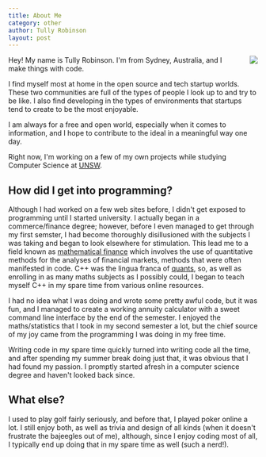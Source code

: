 ```yaml
---
title: About Me
category: other
author: Tully Robinson
layout: post
---
```

<div style="margin-left: 20px; margin-bottom: 10px; float: right;">
<img src="http://{{ site.domain }}/img/me.jpg">
</div>

Hey! My name is Tully Robinson. I'm from Sydney, Australia, and I make things with code.

I find myself most at home in the open source and tech startup worlds. These two communities are full of the types of people I look up to and try to be like. I also find developing in the types of environments that startups tend to create to be the most enjoyable.

I am always for a free and open world, especially when it comes to information, and I hope to contribute to the ideal in a meaningful way one day.

Right now, I'm working on a few of my own projects while studying Computer Science at [UNSW](http://www.unsw.edu.au/).

How did I get into programming? 
-------------------------------
Although I had worked on a few web sites before, I didn't get exposed to programming until I started university. I actually began in a commerce/finance degree; however, before I even managed to get through my first semster, I had become thoroughly disillusioned with the subjects I was taking and began to look elsewhere for stimulation. This lead me to a field known as [mathematical finance](http://en.wikipedia.org/wiki/Mathematical_finance) which involves the use of quantitative methods for the analyses of financial markets, methods that were often manifested in code. C++ was the lingua franca of [quants](http://en.wikipedia.org/wiki/Quantitative_analyst), so, as well as enrolling in as many maths subjects as I possibly could, I began to teach myself C++ in my spare time from various online resources.

I had no idea what I was doing and wrote some pretty awful code, but it was fun, and I managed to create a working annuity calculator with a sweet command line interface by the end of the semester. I enjoyed the maths/statistics that I took in my second semester a lot, but the chief source of my joy came from the programming I was doing in my free time.

Writing code in my spare time quickly turned into writing code all the time, and after spending my summer break doing just that, it was obvious that I had found my passion. I promptly started afresh in a computer science degree and haven't looked back since.

What else?
----------
I used to play golf fairly seriously, and before that, I played poker online a lot. I still enjoy both, as well as trivia and design of all kinds (when it doesn't frustrate the bajeegles out of me), although, since I enjoy coding most of all, I typically end up doing that in my spare time as well (such a nerd!).
